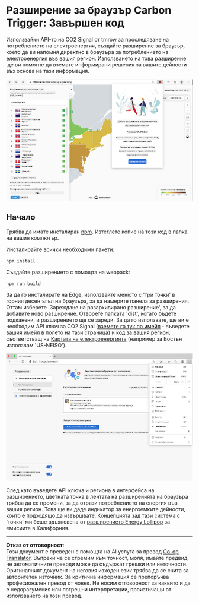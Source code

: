 <!--
CO_OP_TRANSLATOR_METADATA:
{
  "original_hash": "9361268ca430b2579375009e1eceb5e5",
  "translation_date": "2025-08-28T07:50:00+00:00",
  "source_file": "5-browser-extension/solution/translation/README.fr.md",
  "language_code": "bg"
}
-->
# Разширение за браузър Carbon Trigger: Завършен код

Използвайки API-то на CO2 Signal от tmrow за проследяване на потреблението на електроенергия, създайте разширение за браузър, което да ви напомня директно в браузъра за потреблението на електроенергия във вашия регион. Използването на това разширение ще ви помогне да вземате информирани решения за вашите дейности въз основа на тази информация.

![екранна снимка на разширението](../../../../../translated_images/extension-screenshot.0e7f5bfa110e92e3875e1bc9405edd45a3d2e02963e48900adb91926a62a5807.bg.png)

## Начало

Трябва да имате инсталиран [npm](https://npmjs.com). Изтеглете копие на този код в папка на вашия компютър.

Инсталирайте всички необходими пакети:

```
npm install
```

Създайте разширението с помощта на webpack:

```
npm run build
```

За да го инсталирате на Edge, използвайте менюто с 'три точки' в горния десен ъгъл на браузъра, за да намерите панела за разширения. Оттам изберете 'Зареждане на разархивирано разширение', за да добавите ново разширение. Отворете папката 'dist', когато бъдете подканени, и разширението ще се зареди. За да го използвате, ще ви е необходим API ключ за CO2 Signal ([вземете го тук по имейл](https://www.co2signal.com/) - въведете вашия имейл в полето на тази страница) и [код за вашия регион](http://api.electricitymap.org/v3/zones), съответстващ на [Картата на електроенергията](https://www.electricitymap.org/map) (например за Бостън използвам 'US-NEISO').

![инсталация](../../../../../translated_images/install-on-edge.78634f02842c48283726c531998679a6f03a45556b2ee99d8ff231fe41446324.bg.png)

След като въведете API ключа и региона в интерфейса на разширението, цветната точка в лентата на разширенията на браузъра трябва да се промени, за да отрази потреблението на енергия във вашия регион. Това ще ви даде индикатор за енергоемките дейности, които е подходящо да извършвате. Концепцията зад тази система с 'точки' ми беше вдъхновена от [разширението Energy Lollipop](https://energylollipop.com/) за емисиите в Калифорния.

---

**Отказ от отговорност**:  
Този документ е преведен с помощта на AI услуга за превод [Co-op Translator](https://github.com/Azure/co-op-translator). Въпреки че се стремим към точност, моля, имайте предвид, че автоматичните преводи може да съдържат грешки или неточности. Оригиналният документ на неговия изходен език трябва да се счита за авторитетен източник. За критична информация се препоръчва професионален превод от човек. Не носим отговорност за каквито и да е недоразумения или погрешни интерпретации, произтичащи от използването на този превод.